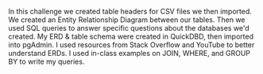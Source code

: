 In this challenge we created table headers for CSV files we then imported.
We created an Entity Relationship Diagram between our tables.
Then we used SQL queries to answer specific questions about the databases we'd created.
My ERD & table schema were created in QuickDBD, then imported into pgAdmin.
I used resources from Stack Overflow and YouTube to better understand ERDs.
I used in-class examples on JOIN, WHERE, and GROUP BY to write my queries.

